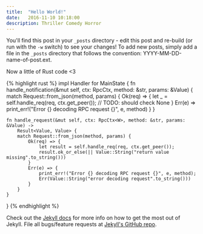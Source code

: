 ```yaml
---
title:  "Hello World!"
date:   2016-11-10 10:18:00
description: Thriller Comedy Horror
---
```


You'll find this post in your `_posts` directory - edit this post and re-build (or run with the `-w` switch) to see your changes!
To add new posts, simply add a file in the `_posts` directory that follows the convention: YYYY-MM-DD-name-of-post.ext.

Now a little of Rust code <3

{% highlight rust %}
impl Handler<W> for MainState {
    fn handle_notification(&mut self, ctx: RpcCtx<W>, method: &str, params: &Value) {
        match Request::from_json(method, params) {
            Ok(req) => {
                let _ = self.handle_req(req, ctx.get_peer());
                // TODO: should check None
            }
            Err(e) => print_err!("Error {} decoding RPC request {}", e, method)
        }
    }

    fn handle_request(&mut self, ctx: RpcCtx<W>, method: &str, params: &Value) ->
        Result<Value, Value> {
        match Request::from_json(method, params) {
            Ok(req) => {
                let result = self.handle_req(req, ctx.get_peer());
                result.ok_or_else(|| Value::String("return value missing".to_string()))
            }
            Err(e) => {
                print_err!("Error {} decoding RPC request {}", e, method);
                Err(Value::String("error decoding request".to_string()))
            }
        }
    }
}
{% endhighlight %}

Check out the [Jekyll docs][jekyll] for more info on how to get the most out of Jekyll. File all bugs/feature requests at [Jekyll's GitHub repo][jekyll-gh].

[jekyll-gh]: https://github.com/mojombo/jekyll
[jekyll]:    http://jekyllrb.com

